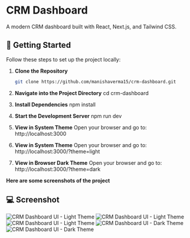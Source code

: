 # CRM Dashboard

A modern CRM dashboard built with React, Next.js, and Tailwind CSS.

## 🚀 Getting Started

Follow these steps to set up the project locally:

1. **Clone the Repository**  
   ```bash
   git clone https://github.com/manishaverma15/crm-dashboard.git

2. **Navigate into the Project Directory**
   cd crm-dashboard

3. **Install Dependencies**
    npm install

4. **Start the Development Server**
    npm run dev


5. **View in System Theme**
    Open your browser and go to:
    http://localhost:3000

6. **View in System Theme**
    Open your browser and go to:
    http://localhost:3000/?theme=light

7. **View in Browser Dark Theme**
    Open your browser and go to:
    http://localhost:3000/?theme=dark

  **Here are some screenshots of the project**

    
## 💻 Screenshot

![CRM Dashboard UI - Light Theme](/docs/screenshot1.png)
![CRM Dashboard UI - Light Theme](/docs/screenshot2.png)
![CRM Dashboard UI - Light Theme](/docs/screenshot3.png)
![CRM Dashboard UI - Dark Theme](/docs/screenshot4.png)
![CRM Dashboard UI - Dark Theme](/docs/screenshot5.png)

